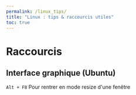 ```yaml
---
permalink: /linux_tips/
title: "Linux : tips & raccourcis utiles"
toc: true
---
```



# Raccourcis

## Interface graphique (Ubuntu)

`Alt + F8` Pour rentrer en mode resize d'une fenêtre